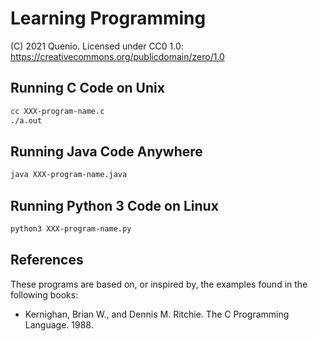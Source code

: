 # Learning Programming

(C) 2021 Quenio. Licensed under CC0 1.0: https://creativecommons.org/publicdomain/zero/1.0

## Running C Code on Unix

```sh
cc XXX-program-name.c
./a.out
```

## Running Java Code Anywhere

```sh
java XXX-program-name.java
```

## Running Python 3 Code on Linux

```sh
python3 XXX-program-name.py
```

## References

These programs are based on, or inspired by, the examples found in the following books:
- Kernighan, Brian W., and Dennis M. Ritchie. The C Programming Language. 1988.
